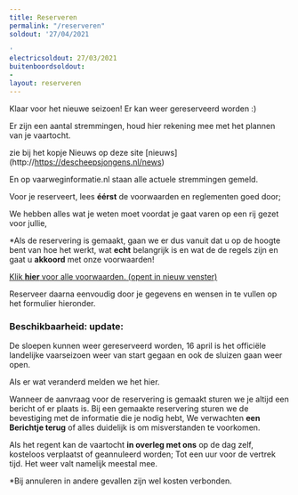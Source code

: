 ```yaml
---
title: Reserveren
permalink: "/reserveren"
soldout: '27/04/2021

'
electricsoldout: 27/03/2021
buitenboordsoldout:
- 
layout: reserveren
---
```


Klaar voor het nieuwe seizoen! Er kan weer gereserveerd worden :)

Er zijn een aantal stremmingen, houd hier rekening mee met het plannen van je vaartocht.

zie bij het kopje Nieuws op deze site [nieuws] (http://https://descheepsjongens.nl/news) 

En op vaarweginformatie.nl staan alle actuele stremmingen gemeld.


Voor je reserveert, lees **éérst** de voorwaarden en reglementen goed door;
   
We hebben alles wat je weten moet voordat je gaat varen op een rij gezet voor jullie,

*Als de reservering is gemaakt, gaan we er dus vanuit dat u op de hoogte bent van hoe het werkt, wat **echt** belangrijk is en wat de de regels zijn en gaat u **akkoord** met onze voorwaarden!

[Klik **hier** voor alle voorwaarden. (opent in nieuw venster)](http://descheepsjongens.nl/voorwaarden)


Reserveer daarna eenvoudig door je gegevens en wensen in te vullen op het formulier hieronder.

### Beschikbaarheid: update: 

De sloepen kunnen weer gereserveerd worden,
16 april is het officiële landelijke vaarseizoen weer van start gegaan en ook de sluizen gaan weer open.

 
Als er wat veranderd melden we het hier.

Wanneer de aanvraag voor de reservering is gemaakt sturen we je altijd een bericht of er plaats is.
Bij een gemaakte reservering sturen we de bevestiging met de informatie die je nodig hebt,
We verwachten **een Berichtje terug** of alles duidelijk is om misverstanden te voorkomen.

Als het regent kan de vaartocht **in overleg met ons** op de dag zelf, kosteloos verplaatst of geannuleerd worden; Tot een uur voor de vertrek tijd. Het weer valt namelijk meestal mee.

*Bij annuleren in andere gevallen zijn wel kosten verbonden.